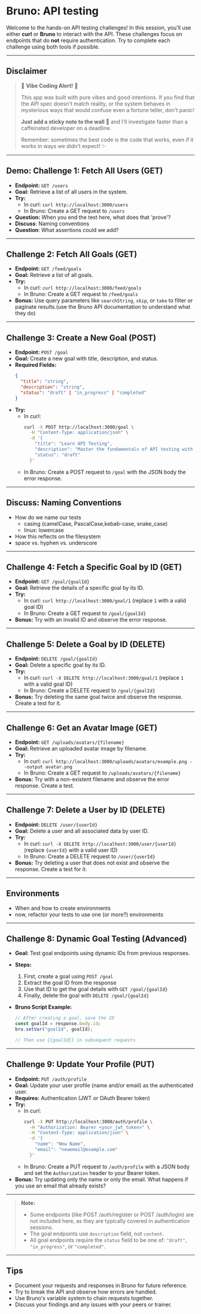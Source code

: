 # Bruno: API testing

Welcome to the hands-on API testing challenges! In this session, you'll use
either **curl** or **Bruno** to interact with the API. These challenges focus on
endpoints that do **not** require authentication. Try to complete each challenge
using both tools if possible.

---

## Disclaimer

> 🎵 **Vibe Coding Alert!** 🎵
> 
> This app was built with pure vibes and good intentions. If you find that the API spec doesn't match reality, or the system behaves in mysterious ways that would confuse even a fortune teller, don't panic! 
> 
> **Just add a sticky note to the wall** 📝 and I'll investigate faster than a caffeinated developer on a deadline. 
> 
> Remember: sometimes the best code is the code that works, even if it works in ways we didn't expect! ✨

---

## Demo: Challenge 1: Fetch All Users (GET)

- **Endpoint:** `GET /users`
- **Goal:** Retrieve a list of all users in the system.
- **Try:**
  - In curl: `curl http://localhost:3000/users`
  - In Bruno: Create a GET request to `/users`
- **Question:** When you end the test here, what does that 'prove'?
- **Discuss**: Naming conventions
- **Question**: What assertions could we add?

---

## Challenge 2: Fetch All Goals (GET)

- **Endpoint:** `GET /feed/goals`
- **Goal:** Retrieve a list of all goals.
- **Try:**
  - In curl: `curl http://localhost:3000/feed/goals`
  - In Bruno: Create a GET request to `/feed/goals`
- **Bonus:** Use query parameters like `searchString`, `skip`, or `take` to
  filter or paginate results.(use the Bruno API documentation to understand what
  they do)

---

## Challenge 3: Create a New Goal (POST)

- **Endpoint:** `POST /goal`
- **Goal:** Create a new goal with title, description, and status.
- **Required Fields:**
  ```json
  {
    "title": "string",
    "description": "string",
    "status": "draft" | "in_progress" | "completed"
  }
  ```
- **Try:**
  - In curl:
    ```bash
    curl -X POST http://localhost:3000/goal \
      -H "Content-Type: application/json" \
      -d '{
        "title": "Learn API Testing",
        "description": "Master the fundamentals of API testing with Bruno",
        "status": "draft"
      }'
    ```
  - In Bruno: Create a POST request to `/goal` with the JSON body the error
    response.

---

## Discuss: Naming Conventions

- How do we name our tests
  - casing (camelCase, PascalCase,kebab-case, snake_case)
  - linux: lowercase
- How this reflects on the filesystem
- space vs. hyphen vs. underscore

---

## Challenge 4: Fetch a Specific Goal by ID (GET)

- **Endpoint:** `GET /goal/{goalId}`
- **Goal:** Retrieve the details of a specific goal by its ID.
- **Try:**
  - In curl: `curl http://localhost:3000/goal/1` (replace `1` with a valid goal
    ID)
  - In Bruno: Create a GET request to `/goal/{goalId}`
- **Bonus:** Try with an invalid ID and observe the error response.

---

## Challenge 5: Delete a Goal by ID (DELETE)

- **Endpoint:** `DELETE /goal/{goalId}`
- **Goal:** Delete a specific goal by its ID.
- **Try:**
  - In curl: `curl -X DELETE http://localhost:3000/goal/1` (replace `1` with a
    valid goal ID)
  - In Bruno: Create a DELETE request to `/goal/{goalId}`
- **Bonus:** Try deleting the same goal twice and observe the response. Create a
  test for it.

---

## Challenge 6: Get an Avatar Image (GET)

- **Endpoint:** `GET /uploads/avatars/{filename}`
- **Goal:** Retrieve an uploaded avatar image by filename.
- **Try:**
  - In curl:
    `curl http://localhost:3000/uploads/avatars/example.png --output avatar.png`
  - In Bruno: Create a GET request to `/uploads/avatars/{filename}`
- **Bonus:** Try with a non-existent filename and observe the error response.
  Create a test.

---

## Challenge 7: Delete a User by ID (DELETE)

- **Endpoint:** `DELETE /user/{userId}`
- **Goal:** Delete a user and all associated data by user ID.
- **Try:**
  - In curl: `curl -X DELETE http://localhost:3000/user/{userId}` (replace
    `{userId}` with a valid user ID)
  - In Bruno: Create a DELETE request to `/user/{userId}`
- **Bonus:** Try deleting a user that does not exist and observe the response.
  Create a test for it.

---

## Environments

- When and how to create environments
- now, refactor your tests to use one (or more?) environments

---

## Challenge 8: Dynamic Goal Testing (Advanced)

- **Goal:** Test goal endpoints using dynamic IDs from previous responses.
- **Steps:**
  1. First, create a goal using `POST /goal`
  2. Extract the goal ID from the response
  3. Use that ID to get the goal details with `GET /goal/{goalId}`
  4. Finally, delete the goal with `DELETE /goal/{goalId}`
- **Bruno Script Example:**

  ```js
  // After creating a goal, save the ID
  const goalId = response.body.id;
  bru.setVar("goalId", goalId);

  // Then use {{goalId}} in subsequent requests
  ```

---

## Challenge 9: Update Your Profile (PUT)

- **Endpoint:** `PUT /auth/profile`
- **Goal:** Update your user profile (name and/or email) as the authenticated user.
- **Requires:** Authentication (JWT or OAuth Bearer token)
- **Try:**
  - In curl:
    ```bash
    curl -X PUT http://localhost:3000/auth/profile \
      -H "Authorization: Bearer <your_jwt_token>" \
      -H "Content-Type: application/json" \
      -d '{
        "name": "New Name",
        "email": "newemail@example.com"
      }'
    ```
  - In Bruno: Create a PUT request to `/auth/profile` with a JSON body and set the `Authorization` header to your Bearer token.
- **Bonus:** Try updating only the name or only the email. What happens if you use an email that already exists?

---

> **Note:**
>
> - Some endpoints (like POST /auth/register or POST /auth/login) are not
>   included here, as they are typically covered in authentication sessions.
> - The goal endpoints use `description` field, not `content`.
> - All goal endpoints require the `status` field to be one of: `"draft"`,
>   `"in_progress"`, or `"completed"`.

---

## Tips

- Document your requests and responses in Bruno for future reference.
- Try to break the API and observe how errors are handled.
- Use Bruno's variable system to chain requests together.
- Discuss your findings and any issues with your peers or trainer.
